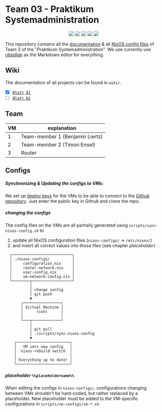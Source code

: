 # Team 03 - Praktikum Systemadministration
<p align="center">
  <a href="mailto:ge71zig@tum.de"><img src="https://img.shields.io/badge/-ge71zig%40tum.de-red?logo=mail.ru&logoColor=white"></img></a>
  <a href="https://github.com/forgodtosave/"><img src="https://img.shields.io/badge/-Benjamin Liertz-gray?logo=github&logoColor=white"></img></a>
  <a href="[https://director.net.in.tum.de/](https://director.net.in.tum.de/teaching/ws2425/psa.html)"><img src="https://img.shields.io/badge/-https://director.net.in.tum.de/-blue?logo=onnx&logoColor=white"></img></a>
  <a href="https://github.com/forgottosave/"><img src="https://img.shields.io/badge/-Timon Ensel-gray?logo=github&logoColor=white"></img></a>
  <a href="mailto:timon.ensel@tum.de"><img src="https://img.shields.io/badge/-timon.ensel%40tum.de-red?logo=mail.ru&logoColor=white"></img></a>
</p>

This repository contains all the [documentation](README.md#Wiki) & all [NixOS config files](README.md#Configs) of Team 3 of the "Praktikum Systemadministration".
We use currently use [obsidian](https://obsidian.md/) as the Markdown editor for everything.

## Wiki
The documentation of all projects can be found in `wiki/`.
- [x] [`Blatt 01`](https://github.com/forgottosave/psaWiSe2425/blob/main/wiki/blatt01.md)
- [ ] [`Blatt 02`](https://github.com/forgottosave/psaWiSe2425/blob/main/wiki/blatt02.md)

## Team
| VM | explanation                     |
| -- | ------------------------------- |
| 1  | Team-member 1 (Benjamin Liertz) |
| 2  | Team-member 2 (Timon Ensel)     |
| 3  | Router                          |

## Configs
##### Synchronizing & Updating the configs to VMs:
We set up [deploy keys](https://docs.github.com/en/authentication/connecting-to-github-with-ssh/managing-deploy-keys#deploy-keys) for the VMs to be able to connect to the [Github repository](https://github.com/forgottosave/psaWiSe2425/). Just enter the public key in Github and clone the repo.

##### changing the configs
The config files on the VMs are all partially generated using `scripts/sync-nixos-config.sh` to
1. update all NixOS configuration files (`nixos-configs/` -> `/etc/nixos/`)
2. and insert all correct values into those files (see chapter *placeholder*)
```                 
  ┌───────────────────────────┐               
  │ ./nixos-configs/          │               
  │     configuration.nix     │               
  │     router-network.nix    │               
  │     user-config.nix       │               
  │     vm-network-config.nix │               
  └────────┬──────────────────┘               
           │                                  
           │ change config                    
           │ git push                         
           ▼                                  
       ┌─────────────────┐                    
       │ Virtual Machine │                    
       │      (ssh)      │                    
       │                 │                    
       └───┬─────────────┘                    
           │                                  
           │ git pull                         
           │ ./scripts/sync-nixos-config      
           ▼                                  
    ┌────────────────────────┐                
    │   VM sets new config   │                
    │  nixos-rebuild switch  │                
    │                        │                
    │ Everything up to date! │                
    └────────────────────────┘ 
```

##### placeholder `%%placeholdername%%`
When editing the configs in `nixos-configs/`, configurations changing between VMs shouldn't be hard-coded, but rather replaced by a placeholder. New placeholder must be added to the VM-specific configurations in `scripts/vm-configs/vm-*.sh`.
